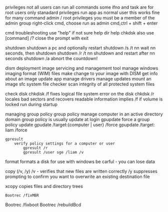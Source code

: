privileges 
	not all users can run all commands
		some ifno and task are for root users only
	stanadard privileges
		run app as normal user
		this works fine for many command
	admin / root privileges
		you must be a member of the admin group 
		right-click cmd, choose run as admin
		cmd,ctrl + shift + enter
		
cmd troubleshooting 
	use "help" if not sure
		help dir
		help chkdsk
	also use
		[command] /?
	close the prompt with exit

shutdown
	shutdown a pc 
		and optionally restart
	shutdown /s /t nn
		wait nn seconds, then shutdown
	shutdown /r /t nn
		shutdown  and restart after nn seconds
	shutdown /a 
		abnort the countdown!
	
dism
	deployment image servicing and management tool
		manage windows imaging format (WIM) files
	make change to your image with DISM
		get info about an image 
		update app
		manage drivers 
		manage updates
		mount an image
sfc 
	system file checker
		scan integrity of all protected system files

check disk
	chkdisk /f
		fixes logical file system error on the disk
	chkdsk /r
		locales bad sectors and recovers readable information
		implies /f
	if volume is locked run during startup
	
managing group policy
	group policy
		manage computer in an active directory domain
		group policy is usually update at login
	gpupdate
		force a group policy update
		gpudate /target:{computer | user} /force
		gpupdate /target: liam /force
		
	gpresult
		verify policy settings for a computer or user
			gpresult /r
			gpresult /user sge /liam /v
format
	formats a disk for use with windows 
		be carful - you can lose data 

copy (/v, /y)
	/v - verifies that new files are written correctly 
	/y suppresses prompting to confirm you want to overwrite an existing destination file
	
	
xcopy 
	copies files and directory trees 
	
	
	Bootrec /fixMBR
Bootrec /fixboot
Bootrec /rebuildBcd